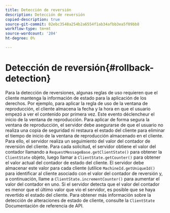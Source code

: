 ```yaml
---
title: Detección de reversión
description: Detección de reversión
copied-description: true
source-git-commit: 02ebc3548a254b2a6554f1ab34afbb3ea5f09bb8
workflow-type: tm+mt
source-wordcount: '204'
ht-degree: 0%

---
```


# Detección de reversión{#rollback-detection}

Para la detección de reversiones, algunas reglas de uso requieren que el cliente mantenga la información de estado para la aplicación de los derechos. Por ejemplo, para aplicar la regla de uso de la ventana de reproducción, el cliente almacena la fecha y la hora en que el usuario empezó a ver el contenido por primera vez. Este evento déclencheur el inicio de la ventana de reproducción. Para aplicar de forma segura la ventana de reproducción, el servidor debe asegurarse de que el usuario no realiza una copia de seguridad ni restaura el estado del cliente para eliminar el tiempo de inicio de la ventana de reproducción almacenado en el cliente. Para ello, el servidor realiza un seguimiento del valor del contador de reversión del cliente. Para cada solicitud, el servidor obtiene el valor del contador llamando a `RequestMessageBase.getClientState()` para obtener la `ClientState` objeto, luego llamar a `ClientState.getCounter()` para obtener el valor actual del contador de estado del cliente. El servidor debe almacenar este valor para cada cliente (utilice `MachineId.getUniqueId()` para identificar al cliente asociado con el valor del contador de reversión y, a continuación, llame a `ClientState.incrementCounter()` para aumentar el valor del contador en uno. Si el servidor detecta que el valor del contador es menor que el último valor que vio el servidor, es posible que se haya revertido el estado del cliente. Para obtener más información sobre la detección de alteraciones de estado de cliente, consulte la `ClientState` Documentación de referencia de API.
